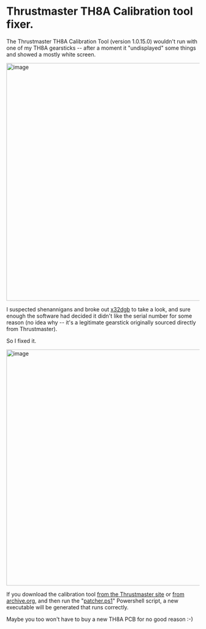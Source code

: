 # Thrustmaster TH8A Calibration tool fixer.

The Thrustmaster TH8A Calibration Tool (version 1.0.15.0) wouldn't run with one of my TH8A gearsticks -- after a moment it "undisplayed" some things and showed a mostly white screen.

<img width="944" height="619" alt="image" src="https://github.com/user-attachments/assets/b7b5d398-bcc8-4b00-8c79-609ced121156" />

I suspected shenannigans and broke out [x32dgb](https://x64dbg.com/) to take a look, and sure enough the software had decided it didn't like the serial number for some reason (no idea why -- it's a legitimate gearstick originally sourced directly from Thrustmaster).

So I fixed it.

<img width="942" height="615" alt="image" src="https://github.com/user-attachments/assets/9f1da87e-fb55-46e1-8fc8-5f02ca334a44" />

If you download the calibration tool [from the Thrustmaster site](https://ts.thrustmaster.com/download/accessories/pc/wheels/exe/th8rs/TH8RS_tool_v10150.zip) or [from archive.org](https://web.archive.org/web/20250722230836/https://ts.thrustmaster.com/download/accessories/pc/wheels/exe/TH8RS/TH8RS_tool_v10150.zip), and then run the "[patcher.ps1](patcher.ps1)" Powershell script, a new executable will be generated that runs correctly.

Maybe you too won't have to buy a new TH8A PCB for no good reason :-)


